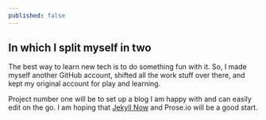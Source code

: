 ```yaml
---
published: false
---
```

## In which I split myself in two

The best way to learn new tech is to do something fun with it. So, I made myself another GitHub account, shifted all the work stuff over there, and kept my original account for play and learning. 

Project number one will be to set up a blog I am happy with and can easily edit on the go. I am hoping that [Jekyll Now](/ "https://github.com/barryclark/jekyllnow") and Prose.io will be a good start.
